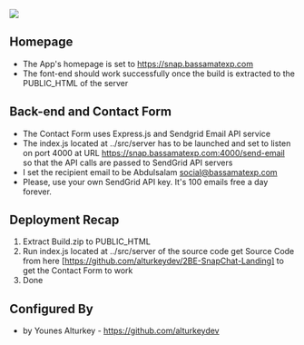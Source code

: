 ![](walkthrough.gif)
## Homepage
* The App's homepage is set to https://snap.bassamatexp.com
* The font-end should work successfully once the build is extracted to the PUBLIC_HTML of the server
## Back-end and Contact Form
* The Contact Form uses Express.js and Sendgrid Email API service
* The index.js located at ../src/server has to be launched and set to listen on port 4000 at URL https://snap.bassamatexp.com:4000/send-email so that the API calls are passed to SendGrid API servers
* I set the recipient email to be Abdulsalam <social@bassamatexp.com>
* Please, use your own SendGrid API key. It's 100 emails free a day forever.
## Deployment Recap
1. Extract Build.zip to PUBLIC_HTML
2. Run index.js located at ../src/server of the source code get Source Code from here [https://github.com/alturkeydev/2BE-SnapChat-Landing] to get the Contact Form to work
3. Done
## Configured By
* by Younes Alturkey - https://github.com/alturkeydev
